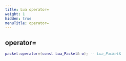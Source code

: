 ```yaml
---
title: Lua operator=
weight: 1
hidden: true
menuTitle: operator=
---
```

## operator=
```lua
packet:operator=(const Lua_Packet& o); -- Lua_Packet&
```